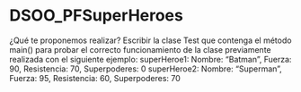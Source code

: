 # DSOO_PFSuperHeroes
¿Qué te proponemos realizar? Escribir la clase Test que contenga el método main() para probar el correcto funcionamiento de la clase previamente realizada con el siguiente ejemplo: 
superHeroe1: Nombre: “Batman”, Fuerza: 90, Resistencia: 70, Superpoderes: 0 
superHeroe2: Nombre: “Superman”, Fuerza: 95, Resistencia: 60, Superpoderes: 70
